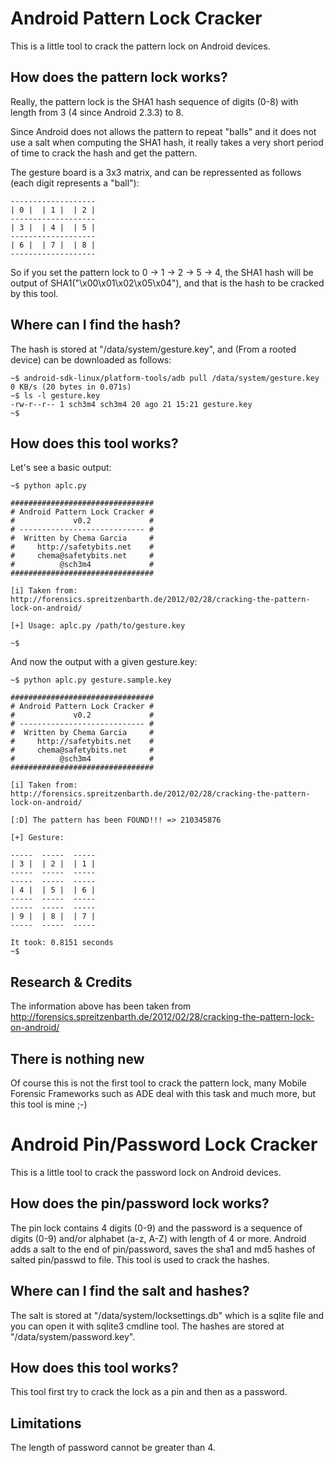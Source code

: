 # Android Pattern Lock Cracker
This is a little tool to crack the pattern lock on Android devices.


## How does the pattern lock works?

Really, the pattern lock is the SHA1 hash sequence of digits (0-8) with length from 3 (4 since Android 2.3.3) to 8.

Since Android does not allows the pattern to repeat "balls" and it does not use a salt when computing the SHA1 hash, it really takes a very short period of time to crack the hash and get the pattern.

The gesture board is a 3x3 matrix, and can be repressented as follows (each digit represents a "ball"):

    -------------------
    | 0 |  | 1 |  | 2 |
    -------------------
    | 3 |  | 4 |  | 5 |
    -------------------
    | 6 |  | 7 |  | 8 |
    -------------------

So if you set the pattern lock to 0 -> 1 -> 2 -> 5 -> 4, the SHA1 hash will be output of SHA1("\x00\x01\x02\x05\x04"), and that is the hash to be cracked by this tool.


## Where can I find the hash?

The hash is stored at "/data/system/gesture.key", and (From a rooted device) can be downloaded as follows:

    ~$ android-sdk-linux/platform-tools/adb pull /data/system/gesture.key
    0 KB/s (20 bytes in 0.071s)
    ~$ ls -l gesture.key
    -rw-r--r-- 1 sch3m4 sch3m4 20 ago 21 15:21 gesture.key
    ~$


## How does this tool works?

Let's see a basic output:

    ~$ python aplc.py 
    
    ################################
    # Android Pattern Lock Cracker #
    #             v0.2             #
    # ---------------------------- #
    #  Written by Chema Garcia     #
    #     http://safetybits.net    #
    #     chema@safetybits.net     #
    #          @sch3m4             #
    ################################
    
    [i] Taken from: http://forensics.spreitzenbarth.de/2012/02/28/cracking-the-pattern-lock-on-android/
    
    [+] Usage: aplc.py /path/to/gesture.key
    
    ~$ 

And now the output with a given gesture.key:

    ~$ python aplc.py gesture.sample.key 
    
    ################################
    # Android Pattern Lock Cracker #
    #             v0.2             #
    # ---------------------------- #
    #  Written by Chema Garcia     #
    #     http://safetybits.net    #
    #     chema@safetybits.net     #
    #          @sch3m4             #
    ################################
    
    [i] Taken from: http://forensics.spreitzenbarth.de/2012/02/28/cracking-the-pattern-lock-on-android/
    
    [:D] The pattern has been FOUND!!! => 210345876
    
    [+] Gesture:
    
    -----  -----  -----
    | 3 |  | 2 |  | 1 |  
    -----  -----  -----
    -----  -----  -----
    | 4 |  | 5 |  | 6 |  
    -----  -----  -----
    -----  -----  -----
    | 9 |  | 8 |  | 7 |  
    -----  -----  -----
    
    It took: 0.8151 seconds
    ~$


## Research & Credits

The information above has been taken from http://forensics.spreitzenbarth.de/2012/02/28/cracking-the-pattern-lock-on-android/


## There is nothing new

Of course this is not the first tool to crack the pattern lock, many Mobile Forensic Frameworks such as ADE deal with this task and much more, but this tool is mine ;-)


# Android Pin/Password Lock Cracker

This is a little tool to crack the password lock on Android devices.

## How does the pin/password lock works?

The pin lock contains 4 digits (0-9) and the password is a sequence of digits (0-9) and/or alphabet (a-z, A-Z) with length of 4 or more. Android adds a salt to the end of pin/password, saves the sha1 and md5 hashes of salted pin/passwd to file. This tool is used to crack the hashes.

## Where can I find the salt and hashes?

The salt is stored at "/data/system/locksettings.db" which is a sqlite file and you can open it with sqlite3 cmdline tool. The hashes are stored at "/data/system/password.key".

## How does this tool works?

This tool first try to crack the lock as a pin and then as a password.

## Limitations

The length of password cannot be greater than 4.
